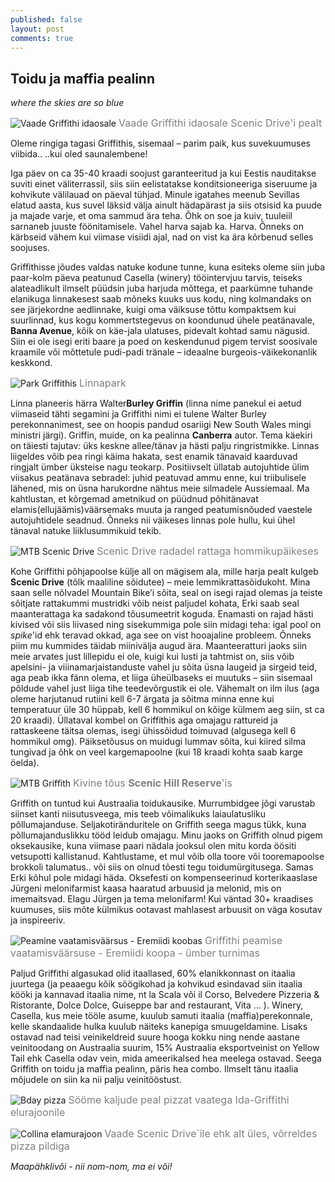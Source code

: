 ```yaml
---
published: false
layout: post
comments: true
---
```

## Toidu ja maffia pealinn

_where the skies are so blue_

![Vaade Griffithi idaosale](/images/view_gr.jpeg "Ida-Griffith")
<font color="grey" size="3">Vaade Griffithi idaosale Scenic Drive'i pealt</font>

Oleme ringiga tagasi Griffithis, sisemaal – parim paik, kus suvekuumuses viibida..
..kui oled saunalembene!

Iga päev on ca 35-40 kraadi soojust garanteeritud ja kui Eestis nauditakse suviti einet väliterrassil, siis siin eelistatakse konditsioneeriga siseruume ja kohvikute välilauad on päeval tühjad. Minule igatahes meenub Sevillas elatud aasta, kus suvel läksid välja ainult hädapärast ja siis otsisid ka puude ja majade varje, et oma sammud ära teha. Õhk on soe ja kuiv, tuuleiil sarnaneb juuste föönitamisele. Vahel harva sajab ka. Harva. Õnneks on kärbseid vähem kui viimase visiidi ajal, nad on vist ka ära kõrbenud selles soojuses. 

Griffithisse jõudes valdas natuke kodune tunne, kuna esiteks oleme siin juba paar-kolm päeva peatunud Casella (winery) tööintervjuu tarvis, teiseks alateadlikult ilmselt püüdsin juba harjuda mõttega, et paarkümne tuhande elanikuga linnakesest saab mõneks kuuks uus kodu, ning kolmandaks on see järjekordne aedlinnake, kuigi oma väiksuse tõttu kompaktsem kui suurlinnad, kus kogu kommertstegevus on koondunud ühele peatänavale, **Banna Avenue**, kõik on käe-jala ulatuses, pidevalt kohtad samu nägusid. Siin ei ole isegi eriti baare ja poed on keskendunud pigem tervist soosivale kraamile või mõttetule pudi-padi tränale – ideaalne burgeois-väikekonanlik keskkond. 

![Park Griffithis](/images/park_gr.jpeg "Park Griffithis")
<font color="grey" size="3">Linnapark</font>

Linna planeeris härra Walter**Burley Griffin** (linna nime panekul ei aetud viimaseid tähti segamini ja Griffithi nimi ei tulene Walter Burley perekonnanimest, see on hoopis pandud osariigi New South Wales mingi ministri järgi). Griffin, muide, on ka pealinna **Canberra** autor. Tema käekiri on täiesti tajutav: üks keskne allee/tänav ja hästi palju ringristmikke. Linnas liigeldes võib pea ringi käima hakata, sest enamik tänavaid kaarduvad ringjalt ümber üksteise nagu teokarp. Positiivselt üllatab autojuhtide ülim viisakus peatänava sebradel: juhid peatuvad ammu enne, kui triibulisele lähened, mis on üsna harukordne nähtus meie silmadele Aussiemaal. Ma kahtlustan, et kõrgemad ametnikud on püüdnud põhitänavat elamis(ellujäämis)väärsemaks muuta ja ranged peatumisnõuded vaestele autojuhtidele seadnud. Õnneks nii väikeses linnas pole hullu, kui ühel tänaval natuke liiklusummikuid tekib. 

![MTB Scenic Drive](/images/mtb_gr2.jpeg "MTB Scenic Drive")
<font color="grey" size="3">Scenic Drive radadel rattaga hommikupäikeses</font>

Kohe Griffithi põhjapoolse külje all on mägisem ala, mille harja pealt kulgeb **Scenic Drive** (tõlk maaliline sõidutee) – meie lemmikrattasõidukoht. Mina saan selle nõlvadel Mountain Bike’i sõita, seal on isegi rajad olemas ja teiste sõitjate rattakummi mustridki võib neist paljudel kohata, Erki saab seal maanterattaga ka sadakond tõusumeetrit koguda.  Enamasti on rajad hästi kivised või siis liivased ning sisekummiga pole siin midagi teha: igal pool on _spike_'id ehk teravad okkad, aga see on vist hooajaline probleem. Õnneks piim mu kummides täidab miinivälja augud ära. Maanteeratturi jaoks siin meie arvates just lillepidu ei ole, kuigi kui lusti ja tahtmist on, siis võib apelsini- ja viiinamarjaistanduste vahel ju sõita üsna laugeid ja sirgeid teid, aga peab ikka fänn olema, et liiga üheülbaseks ei muutuks – siin sisemaal põldude vahel just liiga tihe teedevõrgustik ei ole. Vähemalt on ilm ilus (aga oleme harjutanud rutiini kell 6-7 ärgata ja sõitma minna enne kui temperatuur üle 30 hüppab, kell 6 hommikul on kõige külmem aeg siin, st ca 20 kraadi). Üllataval kombel on Griffithis aga omajagu rattureid ja rattaskeene täitsa olemas, isegi ühissõidud toimuvad (algusega kell 6 hommikul omg). Päiksetõusus on muidugi lummav sõita, kui kiired silma tungivad ja õhk on veel kargemapoolne (kui 18 kraadi kohta saab karge öelda). 

![MTB Griffith](/images/mtb_gr.jpeg "MTB Griffith")
<font color="grey" size="3">Kivine tõus <b>Scenic Hill Reserve</b>'is</font>

Griffith on tuntud kui Austraalia toidukausike. Murrumbidgee jõgi varustab siinset kanti niisutusveega, mis teeb võimalikuks laiaulatusliku põllumajanduse. Seljakotiränduritele on Griffith  seega magus tükk, kuna põllumajanduslikku tööd leidub omajagu. Minu jaoks on Griffith olnud pigem oksekausike, kuna viimase paari nädala jooksul olen mitu korda öösiti vetsupotti kallistanud. Kahtlustame, et mul võib olla toore või tooremapoolse brokkoli talumatus.. või siis on olnud tõesti tegu toidumürgitusega. Samas Erki kõhul pole midagi häda. Oksefesti on kompenseerinud korterikaaslase Jürgeni melonifarmist kaasa haaratud arbuusid ja melonid, mis on imemaitsvad. Elagu Jürgen ja tema melonifarm! Kui väntad 30+ kraadises kuumuses, siis mõte külmikus ootavast  mahlasest arbuusit on väga kosutav ja inspireeriv. 

![Peamine vaatamisväärsus - Eremiidi koobas](/images/cave_gr.jpeg "Peamine vaatamisväärsus - Eremiidi koobas")
<font color="grey" size="3">Griffithi peamise vaatamisväärsuse - Eremiidi koopa - ümber turnimas</font>

Paljud Griffithi algasukad olid itaallased, 60% elanikkonnast on itaalia juurtega (ja peaaegu kõik söögikohad ja kohvikud esindavad siin itaalia kööki ja kannavad itaalia nime, nt la Scala või il Corso, Belvedere Pizzeria & Ristorante, Dolce Dolce, Guiseppe bar and restaurant, Vita ...  ). Winery, Casella, kus meie tööle asume, kuulub samuti itaalia (maffia)perekonnale, kelle skandaalide hulka kuulub näiteks kanepiga  smuugeldamine.  Lisaks ostavad nad teisi veinikeldreid suure hooga kokku ning nende aastane veinitoodang on Austraalia suurim, 15% Austraalia eksportveinist on Yellow Tail ehk Casella odav vein, mida ameerikalsed hea meelega ostavad. Seega Griffith on toidu ja maffia pealinn, päris hea combo. Ilmselt tänu itaalia mõjudele on siin ka nii palju veinitööstust.  

![Bday pizza](/images/pizza_gr.jpeg "Bday pizza")
<font color="grey" size="3">Sööme kaljude peal pizzat vaatega Ida-Griffithi elurajoonile</font>

![Collina elamurajoon](/images/collina.jpeg "Collina elamurajoon")
<font color="grey" size="3">Vaade Scenic Drive´ile ehk alt üles, võrreldes pizza pildiga</font>

_Maapähklivõi - nii nom-nom, ma ei või!_
